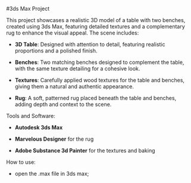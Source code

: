 #3ds Max Project

This project showcases a realistic 3D model of a table with two benches, created using 3ds Max, featuring detailed textures and a complementary rug to enhance the visual appeal. The scene includes:

  - **3D Table**: Designed with attention to detail, featuring realistic proportions and a polished finish. 
  
  - **Benches**: Two matching benches designed to complement the table, with the same texture detailing for a cohesive look.
  
  - **Textures**: Carefully applied wood textures for the table and benches, giving them a natural and authentic appearance.
  
  - **Rug**: A soft, patterned rug placed beneath the table and benches, adding depth and context to the scene.

Tools and Software:
  - **Autodesk 3ds Max**
  
  - **Marvelous Designer** for the rug
  
  - **Adobe Substance 3d Painter** for the textures and baking

How to use:
  - open the .max file in 3ds max;
